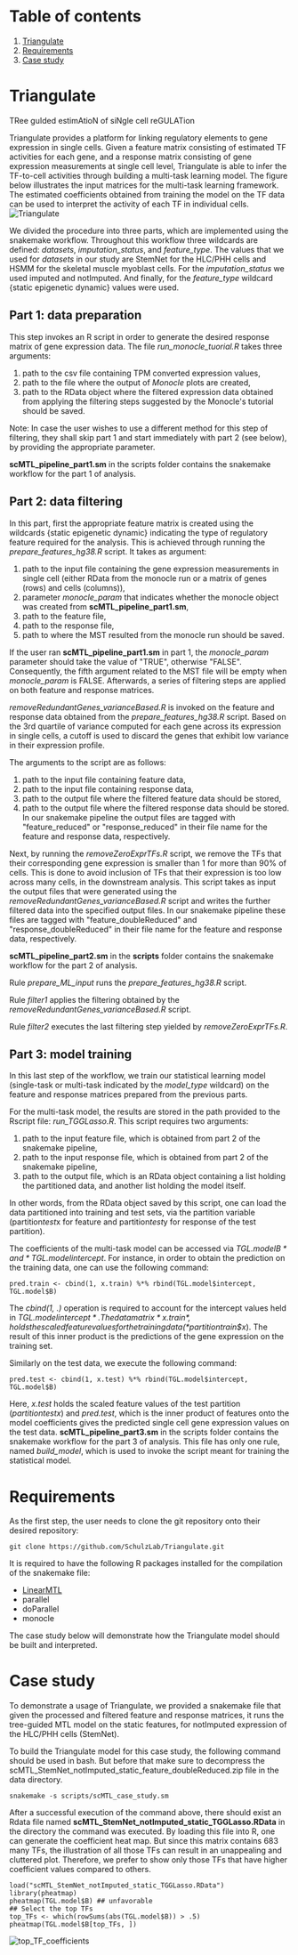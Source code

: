 # Table of contents
1. [Triangulate](#Triangulate)
2. [Requirements](#reqs)
3. [Case study](#case-study)
# Triangulate
TRee guIded estimAtioN of siNgle cell reGULATion

Triangulate provides a platform for linking regulatory elements to gene expression in single cells. Given a feature matrix consisting of estimated TF activities for each gene, and a response matrix consisting of gene expression measurements at single cell level, Triangulate is able to infer the TF-to-cell activities through building a multi-task learning model. The figure below illustrates the input matrices for the multi-task learning framework. The estimated coefficients obtained from training the model on the TF data can be used to interpret the activity of each TF in individual cells.
![Triangulate](https://github.com/SchulzLab/Triangulate/blob/master/images/triangulate.001.png)

We divided the procedure into three parts, which are implemented using the snakemake workflow.
Throughout this workflow three wildcards are defined: *datasets*, *imputation\_status*, and *feature\_type*. The values that we used for *datasets* in our study are StemNet for the HLC/PHH cells and HSMM for the skeletal muscle myoblast cells.
For the *imputation\_status* we used imputed and notImputed. And finally, for the *feature\_type* wildcard {static epigenetic dynamic} values were used.
## Part 1: data preparation
This step invokes an R script in order to generate the desired response matrix of gene expression data. The file *run\_monocle\_tuorial\.R* takes three arguments:
1) path to the csv file containing TPM converted expression values,
2) path to the file where the output of _Monocle_ plots are created,
3) path to the RData object where the filtered expression data obtained from applying the filtering steps suggested by the Monocle's tutorial should be saved.

Note: In case the user wishes to use a different method for this step of filtering, they shall skip part 1 and start immediately with part 2 (see below), by providing the appropriate parameter.

**scMTL\_pipeline\_part1.sm** in the scripts folder contains the snakemake workflow for the part 1 of analysis.
## Part 2: data filtering
In this part, first the appropriate feature matrix is created using the wildcards {static epigenetic dynamic} indicating the type of regulatory feature required for the analysis. This is achieved through running the *prepare_features_hg38.R* script. It takes as argument:
1) path to the input file containing the gene expression measurements in single cell (either RData from the monocle run or a matrix of genes (rows) and cells (columns)),
2) parameter *monocle_param* that indicates whether the monocle object was created from **scMTL\_pipeline\_part1.sm**,
3) path to the feature file,
4) path to the response file,
5) path to where the MST resulted from the monocle run should be saved.

If the user ran **scMTL\_pipeline\_part1.sm** in part 1, the *monocle_param* parameter should take the value of "TRUE", otherwise "FALSE". Consequently, the fifth argument related to the MST file will be empty when *monocle_param* is FALSE.
Afterwards, a series of filtering steps are applied on both feature and response matrices.

*removeRedundantGenes\_varianceBased.R* is invoked on the feature and response data obtained from the *prepare_features_hg38.R* script. Based on the 3rd quartile of variance computed for each gene across its expression in single cells, a cutoff is used to discard the genes that exhibit low variance in their expression profile. 

The arguments to the script are as follows:
1) path to the input file containing feature data,
2) path to the input file containing response data,
3) path to the output file where the filtered feature data should be stored,
4) path to the output file where the filtered response data should be stored. In our snakemake pipeline the output files are tagged with "feature_reduced" or "response_reduced" in their file name for the feature and response data, respectively.

Next, by running the *removeZeroExprTFs.R* script, we remove the TFs that their corresponding gene expression is smaller than 1 for more than 90\% of cells. This is done to avoid inclusion of TFs that their expression is too low across many cells, in the downstream analysis. This script takes as input the output files that were generated using the *removeRedundantGenes\_varianceBased.R* script and writes the further filtered data into the specified output files. In our snakemake pipeline these files are tagged with "feature_doubleReduced" and "response_doubleReduced" in their file name for the feature and response data, respectively.

**scMTL\_pipeline\_part2.sm** in the **scripts** folder contains the snakemake workflow for the part 2 of analysis.

Rule *prepare_ML_input* runs the *prepare_features_hg38.R* script.

Rule *filter1* applies the filtering obtained by the *removeRedundantGenes\_varianceBased.R* script.

Rule *filter2* executes the last filtering step yielded by *removeZeroExprTFs.R*.
## Part 3: model training
In this last step of the workflow, we train our statistical learning model (single-task or multi-task indicated by the *model\_type* wildcard) on the feature and response matrices prepared from the previous parts.

For the multi-task model, the results are stored in the path provided to the Rscript file: *run\_TGGLasso.R*. This script requires two arguments:
1) path to the input feature file, which is obtained from part 2 of the snakemake pipeline,
2) path to the input response file, which is obtained from part 2 of the snakemake pipeline,
3) path to the output file, which is an RData object containing a list holding the partitioned data, and another list holding the model itself.

In other words, from the RData object saved by this script, one can load the data partitioned into training and test sets, via the partition variable (partition$test$x for feature and partition$test$y for response of the test partition).

The coefficients of the multi-task model can be accessed via *TGL.model$B* and *TGL.model$intercept*. For instance, in order to obtain the prediction on the training data, one can use the following command:
```{r}
pred.train <- cbind(1, x.train) %*% rbind(TGL.model$intercept, TGL.model$B)
```
The *cbind(1, .)* operation is required to account for the intercept values held in *TGL.model$intercept*. The data matrix *x.train*, holds the scaled feature values for the training data (*partition$train$x*). The result of this inner product is the predictions of the gene expression on the training set.

Similarly on the test data, we execute the following command:

```
pred.test <- cbind(1, x.test) %*% rbind(TGL.model$intercept, TGL.model$B)
```
Here, *x.test* holds the scaled feature values of the test partition (*partition$test$x*) and *pred.test*, which is the inner product of features onto the model coefficients gives the predicted single cell gene expression values on the test data.
**scMTL\_pipeline\_part3.sm** in the scripts folder contains the snakemake workflow for the part 3 of analysis.
This file has only one rule, named *build\_model*, which is used to invoke the script meant for training the statistical model.

# Requirements <a name="req"></a>
As the first step, the user needs to clone the git repository onto their desired repository:
```console
git clone https://github.com/SchulzLab/Triangulate.git
```
It is required to have the following R packages installed for the compilation of the snakemake file:
* [LinearMTL](https://github.com/tohein/LinearMTL)
* parallel
* doParallel
* monocle

The case study below will demonstrate how the Triangulate model should be built and interpreted.

# Case study <a name="case-study"></a>
To demonstrate a usage of Triangulate, we provided a snakemake file that given the processed and filtered feature and response matrices, it runs the tree-guided MTL model on the static features, for notImputed expression of the HLC/PHH cells (StemNet).

To build the Triangulate model for this case study, the following command should be used in bash. But before that make sure to decompress the scMTL\_StemNet\_notImputed\_static\_feature\_doubleReduced.zip file in the data directory.
```console
snakemake -s scripts/scMTL_case_study.sm
```
After a successful execution of the command above, there should exist an Rdata file named **scMTL\_StemNet\_notImputed\_static_TGGLasso.RData** in the directory the command was executed. By loading this file into R, one can generate the coefficient heat map. But since this matrix contains 683 many TFs, the illustration of all those TFs can result in an unappealing and cluttered plot. Therefore, we prefer to show only those TFs that have higher coefficient values compared to others.
```{r}
load("scMTL_StemNet_notImputed_static_TGGLasso.RData")
library(pheatmap)
pheatmap(TGL.model$B) ## unfavorable
## Select the top TFs
top_TFs <- which(rowSums(abs(TGL.model$B)) > .5)
pheatmap(TGL.model$B[top_TFs, ])
```
![top\_TF\_coefficients](https://github.com/SchulzLab/Triangulate/blob/master/images/topTFs_coef.png)
